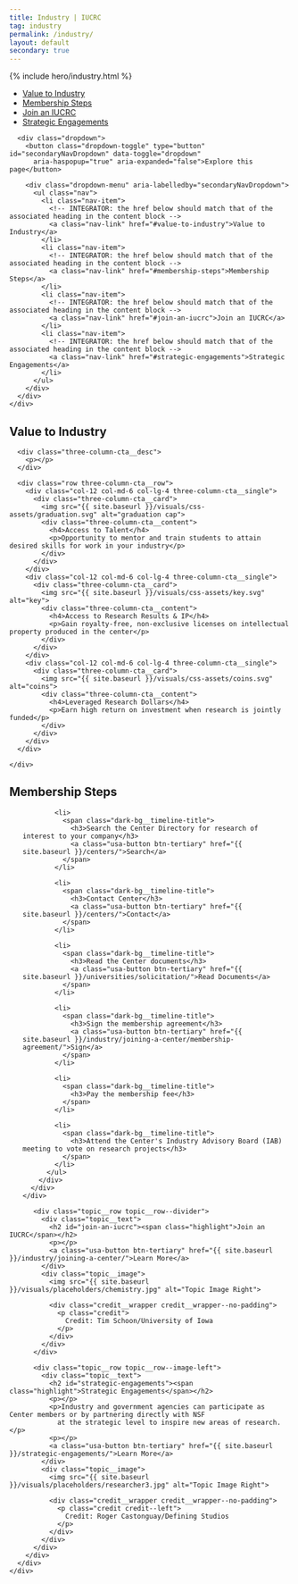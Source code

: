 ```yaml
---
title: Industry | IUCRC
tag: industry
permalink: /industry/
layout: default
secondary: true
---
```


{% include hero/industry.html %}

<div class="stickybits-wrapper">
  <div class="secondary-nav" style="position: sticky;">
    <div class="container">
      <div class="secondary-nav__scrollspy">
        <ul class="nav">
          <li class="nav-item">
            <!-- INTEGRATOR: the href below should match that of the associated heading in the content block -->
            <a class="nav-link" href="#value-to-industry">Value to Industry</a>
          </li>
          <li class="nav-item">
            <!-- INTEGRATOR: the href below should match that of the associated heading in the content block -->
            <a class="nav-link" href="#membership-steps">Membership Steps</a>
          </li>
          <li class="nav-item">
            <!-- INTEGRATOR: the href below should match that of the associated heading in the content block -->
            <a class="nav-link" href="#join-an-iucrc">Join an IUCRC</a>
          </li>
          <li class="nav-item">
            <!-- INTEGRATOR: the href below should match that of the associated heading in the content block -->
            <a class="nav-link" href="#strategic-engagements">Strategic Engagements</a>
          </li>
        </ul>
      </div>

      <div class="dropdown">
        <button class="dropdown-toggle" type="button" id="secondaryNavDropdown" data-toggle="dropdown"
          aria-haspopup="true" aria-expanded="false">Explore this page</button>

        <div class="dropdown-menu" aria-labelledby="secondaryNavDropdown">
          <ul class="nav">
            <li class="nav-item">
              <!-- INTEGRATOR: the href below should match that of the associated heading in the content block -->
              <a class="nav-link" href="#value-to-industry">Value to Industry</a>
            </li>
            <li class="nav-item">
              <!-- INTEGRATOR: the href below should match that of the associated heading in the content block -->
              <a class="nav-link" href="#membership-steps">Membership Steps</a>
            </li>
            <li class="nav-item">
              <!-- INTEGRATOR: the href below should match that of the associated heading in the content block -->
              <a class="nav-link" href="#join-an-iucrc">Join an IUCRC</a>
            </li>
            <li class="nav-item">
              <!-- INTEGRATOR: the href below should match that of the associated heading in the content block -->
              <a class="nav-link" href="#strategic-engagements">Strategic Engagements</a>
            </li>
          </ul>
        </div>
      </div>
    </div>
  </div>


  <div class="three-column-cta">
    <div class="container">
      <h2 id="value-to-industry"><span class="highlight"> Value to Industry</span></h2>

      <div class="three-column-cta__desc">
        <p></p>
      </div>

      <div class="row three-column-cta__row">
        <div class="col-12 col-md-6 col-lg-4 three-column-cta__single">
          <div class="three-column-cta__card">
            <img src="{{ site.baseurl }}/visuals/css-assets/graduation.svg" alt="graduation cap">
            <div class="three-column-cta__content">
              <h4>Access to Talent</h4>
              <p>Opportunity to mentor and train students to attain desired skills for work in your industry</p>
            </div>
          </div>
        </div>
        <div class="col-12 col-md-6 col-lg-4 three-column-cta__single">
          <div class="three-column-cta__card">
            <img src="{{ site.baseurl }}/visuals/css-assets/key.svg" alt="key">
            <div class="three-column-cta__content">
              <h4>Access to Research Results & IP</h4>
              <p>Gain royalty-free, non-exclusive licenses on intellectual property produced in the center</p>
            </div>
          </div>
        </div>
        <div class="col-12 col-md-6 col-lg-4 three-column-cta__single">
          <div class="three-column-cta__card">
            <img src="{{ site.baseurl }}/visuals/css-assets/coins.svg" alt="coins">
            <div class="three-column-cta__content">
              <h4>Leveraged Research Dollars</h4>
              <p>Earn high return on investment when research is jointly funded</p>
            </div>
          </div>
        </div>
      </div>

    </div>
  </div>

  <div class="dark-bg dark-bg__timeline">
    <div class="container">
      <div class="dark-bg__bg" style="background-image: url('{{ site.baseurl }}/visuals/css-assets/bowtie_structure_0.jpg');">
        <div class="dark-bg__content">
          <h2 class="on-dark-bg" id="membership-steps">Membership Steps</h2>
          <ul>

            <li>
              <span class="dark-bg__timeline-title">
                <h3>Search the Center Directory for research of interest to your company</h3>
                <a class="usa-button btn-tertiary" href="{{ site.baseurl }}/centers/">Search</a>
              </span>
            </li>

            <li>
              <span class="dark-bg__timeline-title">
                <h3>Contact Center</h3>
                <a class="usa-button btn-tertiary" href="{{ site.baseurl }}/centers/">Contact</a>
              </span>
            </li>

            <li>
              <span class="dark-bg__timeline-title">
                <h3>Read the Center documents</h3>
                <a class="usa-button btn-tertiary" href="{{ site.baseurl }}/universities/solicitation/">Read Documents</a>
              </span>
            </li>

            <li>
              <span class="dark-bg__timeline-title">
                <h3>Sign the membership agreement</h3>
                <a class="usa-button btn-tertiary" href="{{ site.baseurl }}/industry/joining-a-center/membership-agreement/">Sign</a>
              </span>
            </li>

            <li>
              <span class="dark-bg__timeline-title">
                <h3>Pay the membership fee</h3>
              </span>
            </li>

            <li>
              <span class="dark-bg__timeline-title">
                <h3>Attend the Center's Industry Advisory Board (IAB) meeting to vote on research projects</h3>
              </span>
            </li>
          </ul>
        </div>
      </div>
    </div>
  </div>


  <div class="topic">
    <div class="container">
      <div class="views-element-container">
        <div class="js-view-dom-id-4aa85384b8cd74d2d72750aa32457470396a1dc547f2960f8bdbda0dbedd3e5b">

          <div class="topic__row topic__row--divider">
            <div class="topic__text">
              <h2 id="join-an-iucrc"><span class="highlight">Join an IUCRC</span></h2>
              <p></p>
              <a class="usa-button btn-tertiary" href="{{ site.baseurl }}/industry/joining-a-center/">Learn More</a>
            </div>
            <div class="topic__image">
              <img src="{{ site.baseurl }}/visuals/placeholders/chemistry.jpg" alt="Topic Image Right">

              <div class="credit__wrapper credit__wrapper--no-padding">
                <p class="credit">
                  Credit: Tim Schoon/University of Iowa
                </p>
              </div>
            </div>
          </div>

          <div class="topic__row topic__row--image-left">
            <div class="topic__text">
              <h2 id="strategic-engagements"><span class="highlight">Strategic Engagements</span></h2>
              <p></p>
              <p>Industry and government agencies can participate as Center members or by partnering directly with NSF
                at the strategic level to inspire new areas of research.</p>
              <p></p>
              <a class="usa-button btn-tertiary" href="{{ site.baseurl }}/strategic-engagements/">Learn More</a>
            </div>
            <div class="topic__image">
              <img src="{{ site.baseurl }}/visuals/placeholders/researcher3.jpg" alt="Topic Image Right">

              <div class="credit__wrapper credit__wrapper--no-padding">
                <p class="credit credit--left">
                  Credit: Roger Castonguay/Defining Studios
                </p>
              </div>
            </div>
          </div>
        </div>
      </div>
    </div>
  </div>
</div>
